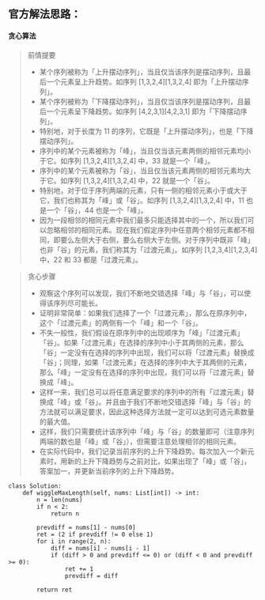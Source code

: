 ## 官方解法思路：
#### 贪心算法
> 前情提要  
> + 某个序列被称为「上升摆动序列」，当且仅当该序列是摆动序列，且最后一个元素呈上升趋势。如序列 [1,3,2,4][1,3,2,4] 即为「上升摆动序列」。  
> + 某个序列被称为「下降摆动序列」，当且仅当该序列是摆动序列，且最后一个元素呈下降趋势。如序列 [4,2,3,1][4,2,3,1] 即为「下降摆动序列」。
> + 特别地，对于长度为 11 的序列，它既是「上升摆动序列」，也是「下降摆动序列」。
> + 序列中的某个元素被称为「峰」，当且仅当该元素两侧的相邻元素均小于它。如序列 [1,3,2,4][1,3,2,4] 中，33 就是一个「峰」。
> + 序列中的某个元素被称为「谷」，当且仅当该元素两侧的相邻元素均大于它。如序列 [1,3,2,4][1,3,2,4] 中，22 就是一个「谷」。
> + 特别地，对于位于序列两端的元素，只有一侧的相邻元素小于或大于它，我们也称其为「峰」或「谷」。如序列 [1,3,2,4][1,3,2,4] 中，11 也是一个「谷」，44 也是一个「峰」。
> + 因为一段相邻的相同元素中我们最多只能选择其中的一个，所以我们可以忽略相邻的相同元素。现在我们假定序列中任意两个相邻元素都不相同，即要么左侧大于右侧，要么右侧大于左侧。对于序列中既非「峰」也非「谷」的元素，我们称其为「过渡元素」。如序列 [1,2,3,4][1,2,3,4] 中，22 和 33 都是「过渡元素」。

> 贪心步骤
> + 观察这个序列可以发现，我们不断地交错选择「峰」与「谷」，可以使得该序列尽可能长。
> + 证明非常简单：如果我们选择了一个「过渡元素」，那么在原序列中，这个「过渡元素」的两侧有一个「峰」和一个「谷」。
> + 不失一般性，我们假设在原序列中的出现顺序为「峰」「过渡元素」「谷」。如果「过渡元素」在选择的序列中小于其两侧的元素，那么「谷」一定没有在选择的序列中出现，我们可以将「过渡元素」替换成「谷」；同理，如果「过渡元素」在选择的序列中大于其两侧的元素，那么「峰」一定没有在选择的序列中出现，我们可以将「过渡元素」替换成「峰」。
> + 这样一来，我们总可以将任意满足要求的序列中的所有「过渡元素」替换成「峰」或「谷」。并且由于我们不断地交错选择「峰」与「谷」的方法就可以满足要求，因此这种选择方法就一定可以达到可选元素数量的最大值。
> + 这样，我们只需要统计该序列中「峰」与「谷」的数量即可（注意序列两端的数也是「峰」或「谷」），但需要注意处理相邻的相同元素。
> + 在实际代码中，我们记录当前序列的上升下降趋势。每次加入一个新元素时，用新的上升下降趋势与之前对比，如果出现了「峰」或「谷」，答案加一，并更新当前序列的上升下降趋势。

```
class Solution:
    def wiggleMaxLength(self, nums: List[int]) -> int:
        n = len(nums)
        if n < 2:
            return n
        
        prevdiff = nums[1] - nums[0]
        ret = (2 if prevdiff != 0 else 1)
        for i in range(2, n):
            diff = nums[i] - nums[i - 1]
            if (diff > 0 and prevdiff <= 0) or (diff < 0 and prevdiff >= 0):
                ret += 1
                prevdiff = diff
        
        return ret

